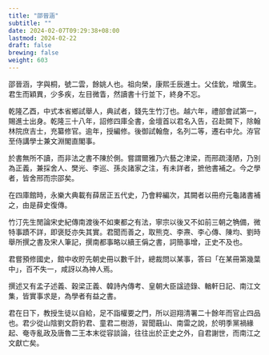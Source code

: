 ```yaml
---
title: "邵晉涵"
subtitle: ""
date: 2024-02-07T09:29:38+08:00
lastmod: 2024-02-22
draft: false
brewing: false
weight: 603
---
```



邵晉涵，字與桐，號二雲，餘姚人也。祖向榮，康熙壬辰進士。父佳鈗，增廣生。君生而穎異，少多疾，左目微眚，然讀書十行並下，終身不忘。

乾隆乙酉，中式本省鄉試舉人，典試者，錢先生竹汀也。越六年，禮部會試第一，賜進士出身。乾隆三十八年，詔修四庫全書，金壇首以君名入告，召赴闕下，除翰林院庶吉士，充纂修官。逾年，授編修。後御試翰詹，名列二等，遷右中允。洊官至侍講學士兼文淵閣直閣事。

於書無所不讀，而非法之書不陳於側。嘗謂爾雅乃六藝之津梁，而邢疏淺陋，乃別為正義，兼採舍人、樊光、李巡、孫炎諸家之注，有未詳者，摭他書補之。今之學者，皆舍邢而宗邵矣。

在四庫館時，永樂大典載有薛居正五代史，乃會粹編次，其闕者以冊府元龜諸書補之，由是薛史復傳。

竹汀先生閒論宋史紀傳南渡後不如東都之有法，寧宗以後又不如前三朝之觕備，微特事蹟不詳，即褒貶亦失其實。君聞而善之，取熊克、李燾、李心傳、陳均、劉時舉所撰之書及宋人筆記，撰南都事略以續王偁之書，詞簡事增，正史不及也。

君嘗預修國史，館中收貯先朝史冊以數千計，總裁問以某事，答曰「在某冊第幾葉中」，百不失一，咸訝以為神人焉。

撰述又有孟子述義、穀梁正義、韓詩內傳考、皇朝大臣諡迹錄、輶軒日記、南江文集，皆實事求是，為學者有益之書。

君在日下，教授生徒以自給，足不詣權要之門，所以迴翔清署二十餘年而官止四品也。君少從山陰劉文蔚豹君、童君二樹游，習聞蕺山、南雷之說，於明季黨禍緣起、奄寺亂政及唐魯二王本末從容談論，往往出於正史之外，自君謝世，而南江之文獻亡矣。